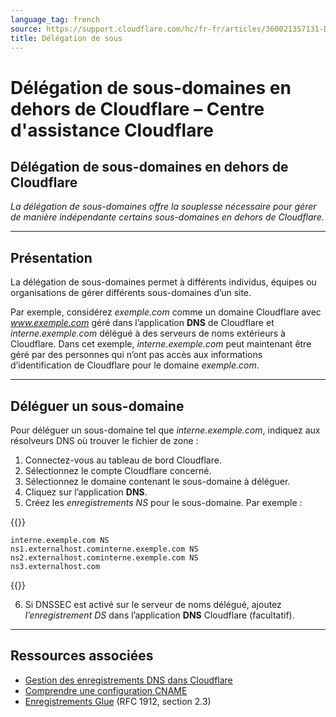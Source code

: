 ```yaml
---
language_tag: french
source: https://support.cloudflare.com/hc/fr-fr/articles/360021357131-D%C3%A9l%C3%A9gation-de-sous-domaines-en-dehors-de-Cloudflare
title: Délégation de sous
---
```


# Délégation de sous-domaines en dehors de Cloudflare – Centre d'assistance Cloudflare

## Délégation de sous-domaines en dehors de Cloudflare

_La délégation de sous-domaines offre la souplesse nécessaire pour gérer de manière indépendante certains sous-domaines en dehors de Cloudflare._

___

## Présentation

La délégation de sous-domaines permet à différents individus, équipes ou organisations de gérer différents sous-domaines d’un site.

Par exemple, considérez _exemple.com_ comme un domaine Cloudflare avec _www.exemple.com_ géré dans l’application **DNS** de Cloudflare et _interne.exemple.com_ délégué à des serveurs de noms extérieurs à Cloudflare. Dans cet exemple, _interne.exemple.com_ peut maintenant être géré par des personnes qui n’ont pas accès aux informations d’identification de Cloudflare pour le domaine _exemple.com_.

___

## Déléguer un sous-domaine

Pour déléguer un sous-domaine tel que _interne.exemple.com_, indiquez aux résolveurs DNS où trouver le fichier de zone :

1.  Connectez-vous au tableau de bord Cloudflare.
2.  Sélectionnez le compte Cloudflare concerné.
3.  Sélectionnez le domaine contenant le sous-domaine à déléguer.
4.  Cliquez sur l’application **DNS**.
5.  Créez les _enregistrements NS_ pour le sous-domaine. Par exemple :


{{<raw>}}<pre class="CodeBlock CodeBlock-with-rows CodeBlock-scrolls-horizontally CodeBlock-is-light-in-light-theme CodeBlock--language-txt" language="txt"><code><span class="CodeBlock--rows"><span class="CodeBlock--rows-content"><span class="CodeBlock--row"><span class="CodeBlock--row-indicator"></span><div class="CodeBlock--row-content"><span class="CodeBlock--token-plain">interne.exemple.com NS ns1.externalhost.cominterne.exemple.com NS ns2.externalhost.cominterne.exemple.com NS ns3.externalhost.com</span></div></span></span></span></code></pre>{{</raw>}}

6.  Si DNSSEC est activé sur le serveur de noms délégué, ajoutez _l’enregistrement DS_ dans l’application **DNS** Cloudflare (facultatif).

___

## Ressources associées

-   [Gestion des enregistrements DNS dans Cloudflare](https://support.cloudflare.com/hc/articles/360019093151)
-   [Comprendre une configuration CNAME](https://support.cloudflare.com/hc/articles/360020348832)
-   [Enregistrements Glue](https://www.ietf.org/rfc/rfc1912.txt) (RFC 1912, section 2.3)
